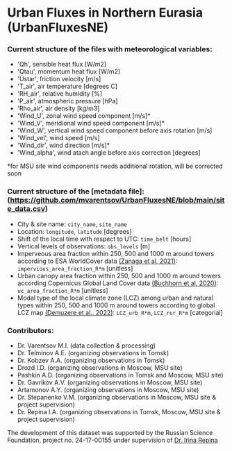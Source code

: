 # Urban Fluxes in Northern Eurasia (UrbanFluxesNE)

### Current structure of the files with meteorological variables:
- 'Qh', sensible heat flux [W/m2]
- 'Qtau', momentum heat flux [W/m2]
- 'Ustar', friction velocity [m/s]
- 'T_air', air temperature [degrees C]
- 'RH_air', relative humidity [%]
- 'P_air', atmospheric pressure [hPa]
- 'Rho_air', air density [kg/m3]
- 'Wind_U', zonal wind speed component [m/s]*
- 'Wind_V', meridional wind speed component [m/s]*
- 'Wind_W', vertical wind speed component before axis rotation [m/s]
- 'Wind_vel', wind speed [m/s]
- 'Wind_dir', wind direction [m/s]*
- 'Wind_alpha', wind atach angle before axis correction [degrees]

*for MSU site wind components needs additional rotation, will be corrected soon

### Current structure of the [metadata file]:(https://github.com/mvarentsov/UrbanFluxesNE/blob/main/site_data.csv)
- City & site name: `city_name`, `site_name`
- Location: `longitude`,	`latitude` [degrees]
- Shift of the local time with respect to UTC: `time_belt` [hours]
- Vertical levels of observations: `obs_levels` [m]
- Imperveous area fraction within 250, 500 and 1000 m around towers according to ESA WorldCover data [(Zanaga et al, 2021)](10.5281/zenodo.7254220): `impervious_area_fraction_R*m` [unitless]
- Urban canopy area fraction within 250, 500 and 1000 m around towers according Copernicus Global Land Cover data [(Buchhorn et al, 2020)](https://doi.org/10.3390/rs12061044): `uc_area_fraction_R*m` [unitless]
- Modal type of the local climate zone (LCZ) among urban and natural types within 250, 500 and 1000 m around towers according to global LCZ map [(Demuzere et al., 2022)](https://doi.org/10.5194/essd-14-3835-2022): `LCZ_urb_R*m`, `LCZ_rur_R*m` [categorial]

### Contributors:
- Dr. Varentsov M.I. (data collection & processing)
- Dr. Telminov A.E. (organizing observations in Tomsk)
- Dr. Kobzev A.A. (organizing observations in Tomsk)
- Drozd I.D. (organizing observations in Moscow, MSU site)
- Pashkin A.D. (organizing observations in Tomsk and Moscow, MSU site)
- Dr. Gavrikov A.V. (organizing observations in Moscow, MSU site)
- Artamonov A.Y. (organizing observations in Moscow, MSU site)
- Dr. Stepanenko V.M. (organizing observations in Moscow, MSU site & project supervision)
- Dr. Repina I.A. (organizing observations in Tomsk, Moscow, MSU site & project supervision)

The development of this dataset was supported by the Russian Science Foundation, project no. 24-17-00155 under supervision of [Dr. Irina Repina](https://www.researchgate.net/profile/Irina-Repina)
